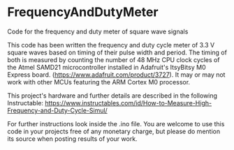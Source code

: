 # FrequencyAndDutyMeter
Code for the frequency and duty meter of square wave signals

This code has been written the frequency and duty cycle meter of 3.3 V square waves based on timing of their pulse width and period. 
The timing of both is measured by counting the number of 48 MHz CPU clock cycles of the Atmel SAMD21 microcontroller installed in 
Adafruit's ItsyBitsy M0 Express board. (https://www.adafruit.com/product/3727). It may or may not work with other MCUs featuring 
the ARM Cortex M0 processor.

This project's hardware and further details are described in the following Instructable: 
https://www.instructables.com/id/How-to-Measure-High-Frequency-and-Duty-Cycle-Simul/ 

For further instructions look inside the .ino file. You are welcome to use this code in your projects free of any monetary charge, 
but please do mention its source when posting results of your work.
